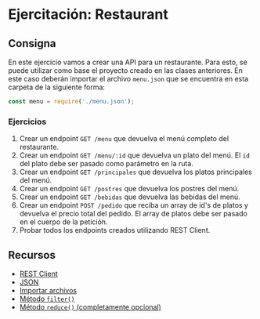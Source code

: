 # Ejercitación: Restaurant

## Consigna

En este ejercicio vamos a crear una API para un restaurante. Para esto, se puede utilizar como base el proyecto creado en las clases anteriores. En este caso deberán importar el archivo `menu.json` que se encuentra en esta carpeta de la siguiente forma:

```js
const menu = require('./menu.json');
```

### Ejercicios

1. Crear un endpoint `GET /menu` que devuelva el menú completo del restaurante.
2. Crear un endpoint `GET /menu/:id` que devuelva un plato del menú. El `id` del plato debe ser pasado como parámetro en la ruta.
3. Crear un endpoint `GET /principales` que devuelva los platos principales del menú.
4. Crear un endpoint `GET /postres` que devuelva los postres del menú.
5. Crear un endpoint `GET /bebidas` que devuelva las bebidas del menú.
6. Crear un endpoint `POST /pedido` que reciba un array de id's de platos y devuelva el precio total del pedido. El array de platos debe ser pasado en el cuerpo de la petición.
7. Probar todos los endpoints creados utilizando REST Client.

## Recursos

- [REST Client](https://marketplace.visualstudio.com/items?itemName=humao.rest-client)
- [JSON](https://developer.mozilla.org/es/docs/Learn/JavaScript/Objects/JSON)
- [Importar archivos](https://nodejs.org/api/modules.html#modules_file_modules)
- [Método `filter()`](https://developer.mozilla.org/es/docs/Web/JavaScript/Referencia/Objetos_globales/Array/filter)
- [Método `reduce()` (completamente opcional)](https://developer.mozilla.org/es/docs/Web/JavaScript/Referencia/Objetos_globales/Array/Reduce)